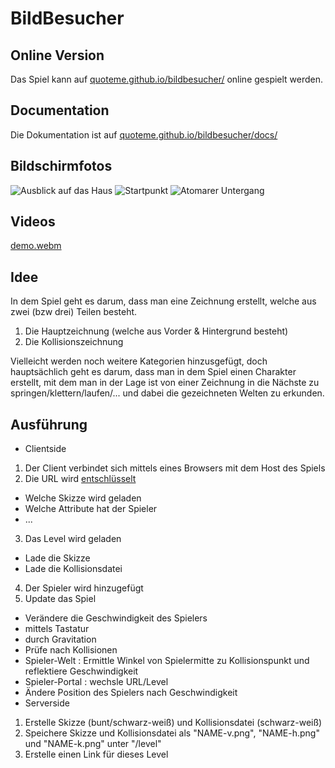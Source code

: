 # BildBesucher

## Online Version

Das Spiel kann auf [quoteme.github.io/bildbesucher/](https://quoteme.github.io/bildbesucher/)
online gespielt werden.

## Documentation

Die Dokumentation ist auf [quoteme.github.io/bildbesucher/docs/](https://quoteme.github.io/bildbesucher/docs)

## Bildschirmfotos

![Ausblick auf das Haus](https://i.imgur.com/4qycA29.png)
![Startpunkt](https://i.imgur.com/edbmKDj.png)
![Atomarer Untergang](https://i.imgur.com/4Pbw06J.png)

## Videos

[demo.webm](https://github.com/user-attachments/assets/b1b9aa33-6338-4cc6-aedd-69011beb9816)

## Idee

In dem Spiel geht es darum, dass man eine Zeichnung erstellt,
welche aus zwei (bzw drei) Teilen besteht.

1. Die Hauptzeichnung (welche aus Vorder & Hintergrund besteht)
2. Die Kollisionszeichnung

Vielleicht werden noch weitere Kategorien hinzusgefügt, doch
hauptsächlich geht es darum, dass man in dem Spiel einen Charakter
erstellt, mit dem man in der Lage ist von einer Zeichnung in die
Nächste zu springen/klettern/laufen/... und dabei die gezeichneten
Welten zu erkunden.

## Ausführung

- Clientside
 1. Der Client verbindet sich mittels eines Browsers mit dem
  Host des Spiels
 2. Die URL wird [entschlüsselt](#url-entschlüsselung)
  - Welche Skizze wird geladen
  - Welche Attribute hat der Spieler
  - ...
 3. Das Level wird geladen
  - Lade die Skizze
  - Lade die Kollisionsdatei
 4. Der Spieler wird hinzugefügt
 5. Update das Spiel
  - Verändere die Geschwindigkeit des Spielers
   - mittels Tastatur
   - durch Gravitation
  - Prüfe nach Kollisionen
   - Spieler-Welt : Ermittle Winkel von Spielermitte
     zu Kollisionspunkt und reflektiere Geschwindigkeit
   - Spieler-Portal : wechsle URL/Level
  - Ändere Position des Spielers nach Geschwindigkeit
- Serverside
 1. Erstelle Skizze (bunt/schwarz-weiß) und Kollisionsdatei (schwarz-weiß)
 2. Speichere Skizze und Kollisionsdatei als
  "NAME-v.png", "NAME-h.png" und "NAME-k.png" unter "/level"
 3. Erstelle einen Link für dieses Level
